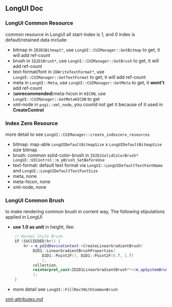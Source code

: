 ﻿## LongUI Doc



### LongUI Common Resource
  common resource in LongUI all start-index is 1, and 0 index is default/retained data include:
  - bitmap in `ID2D1Bitmap1*`, use `LongUI::CUIManager::GetBitmap` to get, it will add ref-count
  - brush in `ID2D1Brush*`, use `LongUI::CUIManager::GetBrush` to get, it will add ref-count
  - text-format/font in `IDWriteTextFormat*`, use `LongUI::CUIManager::GetTextFormat` to get, it will add ref-count
  - meta in `LongUI::Meta`, use `LongUI::CUIManager::GetMeta` to get, it **wont't** add ref-count
  - (**unrecommended**)meta-hicon in `HICON`, use `LongUI::CUIManager::GetMetaHICON` to get
  - xml-node in `pugi::xml_node`, you counld not get it because of it used in **CreateControl**
  
### Index Zero Resource
  more detail to see `LongUI::CUIManager::create_indexzero_resources`
  - bitmap: map-able `LongUIDefaultBitmapSize` x `LongUIDefaultBitmapSize` size bitmap
  - brush: common solid-color-brush in `ID2D1SolidColorBrush*  LongUI::UIControl::m_pBrush_SetBeforeUse`
  - text-format: default text format via `LongUI::LongUIDefaultTextFontName` and `LongUI::LongUIDefaultTextFontSize`
  - meta, none
  - meta-hicon, none
  - xml-node, none
  
### LongUI Common Brush
to make rendering common brush in corrent way, The following stipulations applied in LongUI
  - **use 1.0 as unit** in height, like:
```cpp
    // Normal Style Brush
    if (SUCCEEDED(hr)) {
        hr = m_pd2dDeviceContext->CreateLinearGradientBrush(
            D2D1::LinearGradientBrushProperties(
                D2D1::Point2F(), D2D1::Point2F(0.f, 1.f)
                ),
            collection,
            reinterpret_cast<ID2D1LinearGradientBrush**>(m_apSystemBrushes + Status_Normal)
            );
    }
```
  - more detail see `LongUI::FillRectWithCommonBrush`
  
  
[xml-attributes.md](./xml-attributes.md)